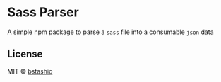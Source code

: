 # Sass Parser

A simple npm package to parse a `sass` file into a consumable `json` data

## License

MIT © [bstashio](https://github.com/bstashio)
